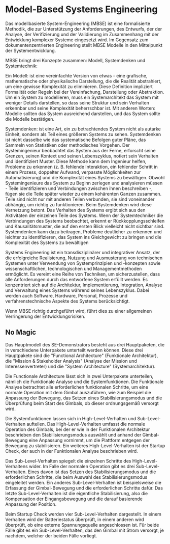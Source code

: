 # Model-Based Systems Engineering

Das modellbasierte System-Engineering (MBSE) ist eine formalisierte Methodik, die zur Unterstützung der Anforderungen, des Entwurfs, der  der Analyse, der Verifizierung und der Validierung im Zusammenhang mit der Entwicklung komplexer Systeme eingesetzt wird. Im Gegensatz zum dokumentenzentrierten Engineering stellt MBSE Modelle in den Mittelpunkt der Systementwicklung. 

MBSE bringt drei Konzepte zusammen: Modell, Systemdenken und Systemtechnik:

Ein Modell:  ist eine vereinfachte Version von etwas - eine grafische, mathematische oder physikalische Darstellung, die die Realität abstrahiert, um eine gewisse Komplexität zu eliminieren. Diese Definition impliziert Formalität oder Regeln bei der Vereinfachung, Darstellung oder Abstraktion. Um ein System zu modellieren, muss ein Systemarchitekt das System mit weniger Details darstellen, so dass seine Struktur und sein Verhalten erkennbar und seine Komplexität beherrschbar ist. Mit anderen Worten: Modelle sollten das System ausreichend darstellen, und das System sollte die Modelle bestätigen.

Systemdenken:  ist eine Art, ein zu betrachtendes System nicht als autarke Einheit, sondern als Teil eines größeren Systems zu sehen. Systemdenken ist nicht dasselbe wie das systematische Befolgen guter Pläne, das Sammeln von Statistiken oder methodisches Vorgehen. Der Systemingenieur beobachtet das System aus der Ferne, erforscht seine Grenzen, seinen Kontext und seinen Lebenszyklus, notiert sein Verhalten und identifiziert Muster. Diese Methode kann dem Ingenieur helfen, Probleme zu erkennen (z. B. fehlende Interaktion, ein fehlender Schritt in einem Prozess, doppelter Aufwand, verpasste Möglichkeiten zur Automatisierung) und die Komplexität eines Systems zu bewältigen. Obwohl Systemingenieure das System zu Beginn zerlegen und analysieren müssen - Teile identifizieren und Verbindungen zwischen ihnen beschreiben -, fügen sie die Teile später wieder zu einem kohärenten Ganzen zusammen. Teile sind nicht nur mit anderen Teilen verbunden, sie sind voneinander abhängig, um richtig zu funktionieren. Beim Systemdenken wird diese Vernetzung betont. Das Verhalten des Systems ergibt sich aus den Aktivitäten der einzelnen Teile des Systems. Wenn der Systemtechniker die Verbindungen des Systems beobachtet, erkennt er Rückkopplungsschleifen und Kausalitätsmuster, die auf den ersten Blick vielleicht nicht sichtbar sind. Systemdenken kann dazu beitragen, Probleme deutlicher zu erkennen und leichter zu identifizieren, das System ins Gleichgewicht zu bringen und die Komplexität des Systems zu bewältigen

Systems Engineering ist ein transdisziplinärer und integrativer Ansatz, der die erfolgreiche Realisierung, Nutzung und Ausmusterung von technischen Systemen unter Verwendung von Systemprinzipien und -konzepten sowie wissenschaftlichen, technologischen und Managementmethoden ermöglicht. Es vereint eine Reihe von Techniken, um sicherzustellen, dass alle Anforderungen durch das entworfene System erfüllt werden. Es konzentriert sich auf die Architektur, Implementierung, Integration, Analyse und Verwaltung eines Systems während seines Lebenszyklus. Dabei werden auch Software, Hardware, Personal, Prozesse und verfahrenstechnische Aspekte des Systems berücksichtigt.

Wenn MBSE richtig durchgeführt wird, führt dies zu einer allgemeinen Verringerung der Entwicklungsrisiken.


## No Magic

Das Hauptmodell des SE-Demonstrators besteht aus drei Hauptpaketen, die in verschiedene Unterpakete unterteilt werden können. Diese drei Hauptpakete sind die "Functional Architecture" (Funktionale Architektur), die "Mission & Stakeholder Analysis" (Analyse der Mission und Interessenvertreter) und die "System Architecture" (Systemarchitektur).

Die Functionale Architecture lässt sich in zwei Unterpakete unterteilen, nämlich die Funktionale Analyse und die Systemfunktionen. Die Funktionale Analyse betrachtet alle erforderlichen funktionalen Schritte, um eine normale Operation mit dem Gimbal auszuführen, wie zum Beispiel die Anpassung der Bewegung, das Setzen eines Stabilisierungsmodus und die Überprüfung beim Start des Gimbals, ob dieser ordnungsgemäß versorgt wird.

Die Systemfunktionen lassen sich in High-Level-Verhalten und Sub-Level-Verhalten aufteilen. Das High-Level-Verhalten umfasst die normale Operation des Gimbals, bei der er wie in der Funktionalen Architektur beschrieben den Stabilisierungsmodus auswählt und anhand der Gimbal-Bewegung eine Anpassung vornimmt, um die Plattform entgegen der Bewegung zu stabilisieren. Ein weiteres High-Level-Verhalten ist der Startup Check, der auch in der Funktionalen Analyse beschrieben wird.

Das Sub-Level-Verhalten spiegelt die einzelnen Schritte des High-Level-Verhaltens wider. Im Falle der normalen Operation gibt es drei Sub-Level-Verhalten. Eines davon ist das Setzen des Stabilisierungsmodus und die erforderlichen Schritte, die beim Auswahl des Stabilisierungsmodus eingeleitet werden. Ein anderes Sub-Level-Verhalten ist beispielsweise die Erfassung der Gimbal-Bewegung und die erforderlichen Schritte dafür. Das letzte Sub-Level-Verhalten ist die eigentliche Stabilisierung, also die Kompensation der Eingangsbewegung und die darauf basierende Anpassung der Position.

Beim Startup Check werden vier Sub-Level-Verhalten dargestellt. In einem Verhalten wird der Batteriestatus überprüft, in einem anderen wird überprüft, ob eine externe Spannungsquelle angeschlossen ist. Für beide Fälle gibt es ein Sub-Level-Verhalten, das den Gimbal mit Strom versorgt, je nachdem, welcher der beiden Fälle vorliegt.




